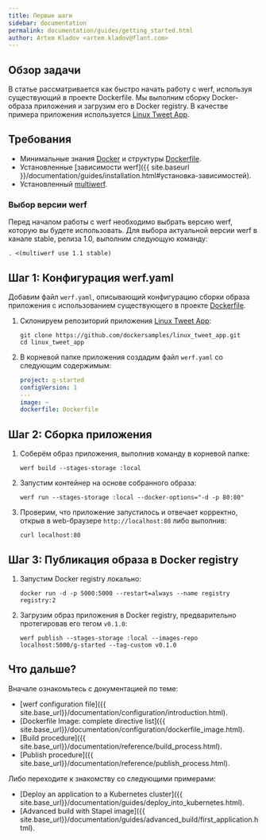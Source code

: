 ```yaml
---
title: Первые шаги
sidebar: documentation
permalink: documentation/guides/getting_started.html
author: Artem Kladov <artem.kladov@flant.com>
---
```


## Обзор задачи

В статье рассматривается как быстро начать работу с werf, используя существующий в проекте Dockerfile. Мы выполним сборку Docker-образа приложения и загрузим его в Docker registry. В качестве примера приложения используется [Linux Tweet App](https://github.com/dockersamples/linux_tweet_app).

## Требования

* Минимальные знания [Docker](https://www.docker.com/) и структуры [Dockerfile](https://docs.docker.com/engine/reference/builder/).
* Установленные [зависимости werf]({{ site.baseurl }}/documentation/guides/installation.html#установка-зависимостей).
* Установленный [multiwerf](https://github.com/werf/multiwerf).

### Выбор версии werf

Перед началом работы с werf необходимо выбрать версию werf, которую вы будете использовать. Для выбора актуальной версии werf в канале stable, релиза 1.0, выполним следующую команду:

```shell
. <(multiwerf use 1.1 stable)
```

## Шаг 1: Конфигурация werf.yaml

Добавим файл `werf.yaml`, описывающий конфигурацию сборки образа приложения с использованием существующего в проекте [Dockerfile](https://github.com/dockersamples/linux_tweet_app/blob/master/Dockerfile).

1.  Склонируем репозиторий приложения [Linux Tweet App](https://github.com/dockersamples/linux_tweet_app):

    ```shell
    git clone https://github.com/dockersamples/linux_tweet_app.git
    cd linux_tweet_app
    ```

1.  В корневой папке приложения создадим файл `werf.yaml` со следующим содержимым:

    ```yaml
    project: g-started
    configVersion: 1
    ---
    image: ~
    dockerfile: Dockerfile
    ```

## Шаг 2: Сборка приложения

1.  Соберём образ приложения, выполнив команду в корневой папке:

    ```shell
    werf build --stages-storage :local
    ```

1.  Запустим контейнер на основе собранного образа:

    ```shell
    werf run --stages-storage :local --docker-options="-d -p 80:80"
    ```

1.  Проверим, что приложение запустилось и отвечает корректно, открыв в web-браузере `http://localhost:80` либо выполнив:

    ```shell
    curl localhost:80
    ```

## Шаг 3: Публикация образа в Docker registry

1.  Запустим Docker registry локально:

    ```shell
    docker run -d -p 5000:5000 --restart=always --name registry registry:2
    ```

2.  Загрузим образ приложения в Docker registry, предварительно протегировав его тегом `v0.1.0`:

    ```shell
    werf publish --stages-storage :local --images-repo localhost:5000/g-started --tag-custom v0.1.0
    ```

## Что дальше?

Вначале ознакомьтесь с документацией по теме:
* [werf configuration file]({{ site.base_url}}/documentation/configuration/introduction.html).
* [Dockerfile Image: complete directive list]({{ site.base_url}}/documentation/configuration/dockerfile_image.html).
* [Build procedure]({{ site.base_url}}/documentation/reference/build_process.html).
* [Publish procedure]({{ site.base_url}}/documentation/reference/publish_process.html).

Либо переходите к знакомству со следующими примерами:
* [Deploy an application to a Kubernetes cluster]({{ site.base_url}}/documentation/guides/deploy_into_kubernetes.html).
* [Advanced build with Stapel image]({{ site.base_url}}/documentation/guides/advanced_build/first_application.html).
